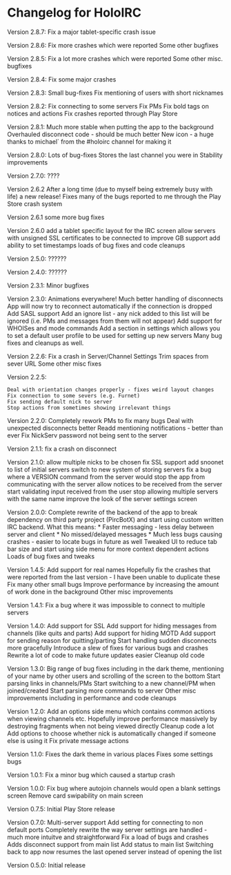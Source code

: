 Changelog for HoloIRC
======
Version 2.8.7:
    Fix a major tablet-specific crash issue

Version 2.8.6:
    Fix more crashes which were reported
    Some other bugfixes

Version 2.8.5:
    Fix a lot more crashes which were reported
    Some other misc. bugfixes

Version 2.8.4:
    Fix some major crashes

Version 2.8.3:
    Small bug-fixes
    Fix mentioning of users with short nicknames

Version 2.8.2:
    Fix connecting to some servers
    Fix PMs
    Fix bold tags on notices and actions
    Fix crashes reported through Play Store

Version 2.8.1:
    Much more stable when putting the app to the background
    Overhauled disconnect code - should be much better
    New icon - a huge thanks to michael` from the #holoirc channel for making it

Version 2.8.0:
    Lots of bug-fixes
    Stores the last channel you were in
    Stability improvements

Version 2.7.0:
    ????

Version 2.6.2
    After a long time (due to myself being extremely busy with life) a new release!
    Fixes many of the bugs reported to me through the Play Store crash system

Version 2.6.1
    some more bug fixes

Version 2.6.0
    add a tablet specific layout for the IRC screen
    allow servers with unsigned SSL certificates to be connected to
    improve GB support
    add ability to set timestamps
    loads of bug fixes and code cleanups

Version 2.5.0:
    ??????

Version 2.4.0:
    ??????

Version 2.3.1:
    Minor bugfixes

Version 2.3.0:
    Animations everywhere!
    Much better handling of disconnects
    App will now try to reconnect automatically if the connection is dropped
    Add SASL support
    Add an ignore list - any nick added to this list will be ignored (i.e. PMs and messages from them will not appear)
    Add support for WHOISes and mode commands
    Add a section in settings which allows you to set a default user profile to be used for setting up new servers
    Many bug fixes and cleanups as well.

Version 2.2.6:
    Fix a crash in Server/Channel Settings
    Trim spaces from sever URL
    Some other misc fixes

Version 2.2.5:

    Deal with orientation changes properly - fixes weird layout changes
    Fix connection to some severs (e.g. Furnet)
    Fix sending default nick to server
    Stop actions from sometimes showing irrelevant things

Version 2.2.0:
    Completely rework PMs to fix many bugs
    Deal with unexpected disconnects better
    Readd mentioning notifications - better than ever
    Fix NickServ password not being sent to the server

Version 2.1.1:
    fix a crash on disconnect

Version 2.1.0:
    allow multiple nicks to be chosen
    fix SSL support
    add snoonet to list of initial servers
    switch to new system of storing servers
    fix a bug where a VERSION command from the server would stop the app from communicating with the server
    allow notices to be received from the server
    start validating input received from the user
    stop allowing multiple servers with the same name
    improve the look of the server settings screen

Version 2.0.0:
    Complete rewrite of the backend of the app to break dependency on third party project (PircBotX) and start using custom written IRC backend. What this means:
    * Faster messaging - less delay between server and client
    * No missed/delayed messages
    * Much less bugs causing crashes - easier to locate bugs in future as well
    Tweaked UI to reduce tab bar size and start using side menu for more context dependent actions
    Loads of bug fixes and tweaks

Version 1.4.5:
    Add support for real names
    Hopefully fix the crashes that were reported from the last version - I have been unable to duplicate these
    Fix many other small bugs
    Improve performance by increasing the amount of work done in the background
    Other misc improvements

Version 1.4.1:
    Fix a bug where it was impossible to connect to multiple servers

Version 1.4.0:
    Add support for SSL
    Add support for hiding messages from channels (like quits and parts)
    Add support for hiding MOTD
    Add support for sending reason for quitting/parting
    Start handling sudden disconnects more gracefully
    Introduce a slew of fixes for various bugs and crashes
    Rewrite a lot of code to make future updates easier
    Cleanup old code

Version 1.3.0:
    Big range of bug fixes including in the dark theme, mentioning of your name by other users and scrolling of the screen to the bottom
    Start parsing links in channels/PMs
    Start switching to a new channel/PM when joined/created
    Start parsing more commands to server
    Other misc improvements including in performance and code cleanups

Version 1.2.0:
    Add an options side menu which contains common actions when viewing channels etc.
    Hopefully improve performance massively by destroying fragments when not being viewed directly
    Cleanup code a lot
    Add options to choose whether nick is automatically changed if someone else is using it
    Fix private message actions

Version 1.1.0:
    Fixes the dark theme in various places
    Fixes some settings bugs

Version 1.0.1:
    Fix a minor bug which caused a startup crash

Version 1.0.0:
    Fix bug where autojoin channels would open a blank settings screen
    Remove card swipability on main screen

Version 0.7.5:
    Initial Play Store release

Version 0.7.0:
    Multi-server support
    Add setting for connecting to non default ports
    Completely rewrite the way server settings are handled - much more intuitve and straightforward
    Fix a load of bugs and crashes
    Adds disconnect support from main list
    Add status to main list
    Switching back to app now resumes the last opened server instead of opening the list

Version 0.5.0:
    Initial release
